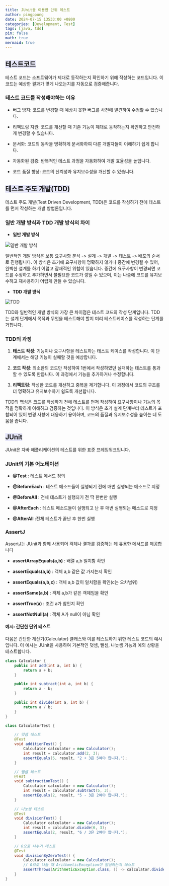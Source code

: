 ```yaml
---
title: JUnit을 이용한 단위 테스트
author: pingppung
date: 2024-07-15 13533:00 +0800
categories: [Development, Test]
tags: [java, tdd]
pin: false
math: true
mermaid: true
---
```

## <span style="background-color:#E6E6FA">테스트코드</span>
테스트 코드는 소프트웨어가 제대로 동작하는지 확인하기 위해 작성하는 코드입니다. 이 코드는 예상한 결과가 맞게 나오는지를 자동으로 검증해줍니다.

### 테스트 코드를 작성해야하는 이유
- 버그 방지: 코드를 변경할 때 예상치 못한 버그를 사전에 발견하여 수정할 수 있습니다.

- 리팩토링 지원: 코드를 개선할 때 기존 기능이 제대로 동작하는지 확인하고 안전하게 변경할 수 있습니다.

- 문서화: 코드의 동작을 명확하게 문서화하여 다른 개발자들이 이해하기 쉽게 합니다.

- 자동화된 검증: 반복적인 테스트 과정을 자동화하여 개발 효율성을 높입니다.

- 코드 품질 향상: 코드의 신뢰성과 유지보수성을 개선할 수 있습니다.

## <span style="background-color:#E6E6FA">테스트 주도 개발(TDD)</span>
테스트 주도 개발(Test Driven Development, TDD)은 코드를 작성하기 전에 테스트를 먼저 작성하는 개발 방법론입니다.

### 일반 개발 방식과 TDD 개발 방식의 차이
 - **일반 개발 방식**

![일반 개발 방식](https://pingppung.github.io/assets/img/posts/2024-07-15/일반개발방식.PNG)

일반적인 개발 방식은 보통 요구사항 분석 -> 설계 -> 개발 -> 테스트 -> 배포의 순서로 진행됩니다. 이 방식은 초기에 요구사항이 명확하지 않거나 중간에 변경될 수 있어, 완벽한 설계를 하기 어렵고 잠재적인 위험이 있습니다. 중간에 요구사항이 변경되면 코드를 수정하고 추가하면서 불필요한 코드가 쌓일 수 있으며, 이는 나중에 코드를 유지보수하고 재사용하기 어렵게 만들 수 있습니다.

- **TDD 개발 방식**

![TDD](https://pingppung.github.io/assets/img/posts/2024-07-15/TDD.PNG)

TDD와 일반적인 개발 방식의 가장 큰 차이점은 테스트 코드의 작성 단계입니다.
TDD는 설계 단계에서 목적과 무엇을 테스트해야 할지 미리 테스트케이스를 작성하는 단계를 거칩니다.

### TDD의 과정
1. **테스트 작성**: 기능이나 요구사항을 테스트하는 테스트 케이스를 작성합니다. 이 단계에서는 해당 기능이 실패할 것을 예상합니다.

2. **코드 작성**: 최소한의 코드만 작성하여 1번에서 작성하였던 실패하는 테스트를 통과할 수 있도록 만듭니다. 이 과정에서 기능을 추가하거나 수정합니다.
3. **리팩토링**: 작성한 코드를 개선하고 중복을 제거합니다. 이 과정에서 코드의 구조를 더 명확하고 유지보수하기 쉽도록 개선합니다.

TDD의 핵심은 코드를 작성하기 전에 테스트를 먼저 작성하여 요구사항이나 기능의 목적을 명확하게 이해하고 검증하는 것입니다. 
이 방식은 초기 설계 단계부터 테스트가 포함되어 있어 변경 사항에 대응하기 용이하며, 코드의 품질과 유지보수성을 높이는 데 도움을 줍니다.

## <span style="background-color:#E6E6FA">JUnit</span>
JUnit은 자바 애플리케이션의 테스트를 위한 표준 프레임워크입니다.

### JUnit의 기본 어노테이션
- **@Test** : 테스트 메서드 정의

- **@BeforeEach** : 테스트 메소드들이 실행되기 전에 매번 실행되는 메소드로 지정

- **@BeforeAll** : 전체 테스트가 실행되기 전 딱 한번만 실행

- **@AfterEach** : 테스트 메소드들이 실행되고 난 후 매번 실행되는 메소드로 지정

- **@AfterAll** :전체 테스트가 끝난 후 한번 실행

### AssertJ
AssertJ는 JUnit과 함께 사용되어 객체나 결과를 검증하는 데 유용한 메서드를 제공합니다

- **assertArrayEquals(a,b)** : 배열 a,b 일치함 확인

- **assertEquals(a,b)** : 객체 a,b 같은 값  가지는지 확인

- **assertEquals(a,b,c)** : 객체 a,b 값이 일치함을 확인(c는 오차범위)

- **assertSame(a,b)** : 객체 a,b가 같은 객체임을 확인

- **assertTrue(a)** : 조건 a가 참인지 확인

- **assertNotNull(a)** : 객체 A가 null이 아님 확인

#### 예시: 간단한 단위 테스트
다음은 간단한 계산기(Calculator) 클래스와 이를 테스트하기 위한 테스트 코드의 예시입니다. 이 예시는 JUnit을 사용하여 기본적인 덧셈, 뺄셈, 나눗셈 기능과 예외 상황을 테스트합니다.
```java
class Calculator {
    public int add(int a, int b) {
        return a + b;
    }

    public int subtract(int a, int b) {
        return a - b;
    }

    public int divide(int a, int b) {
        return a / b;
    }
}
```

```java
class CalculatorTest {

    // 덧셈 테스트
    @Test
    void additionTest() {
        Calculator calculator = new Calculator();
        int result = calculator.add(2, 3);
        assertEquals(5, result, "2 + 3은 5여야 합니다.");
    }

    // 뺄셈 테스트
    @Test
    void subtractionTest() {
        Calculator calculator = new Calculator();
        int result = calculator.subtract(5, 3);
        assertEquals(2, result, "5 - 3은 2여야 합니다.");
    }

    // 나눗셈 테스트
    @Test
    void divisionTest() {
        Calculator calculator = new Calculator();
        int result = calculator.divide(6, 3);
        assertEquals(2, result, "6 / 3은 2여야 합니다.");
    }

    // 0으로 나누기 테스트
    @Test
    void divisionByZeroTest() {
        Calculator calculator = new Calculator();
        // 0으로 나눌 때 ArithmeticException이 발생하는지 테스트
        assertThrows(ArithmeticException.class, () -> calculator.divide(6, 0), "0으로 나누면 ArithmeticException이 발생해야 합니다.");
    }
}

```
